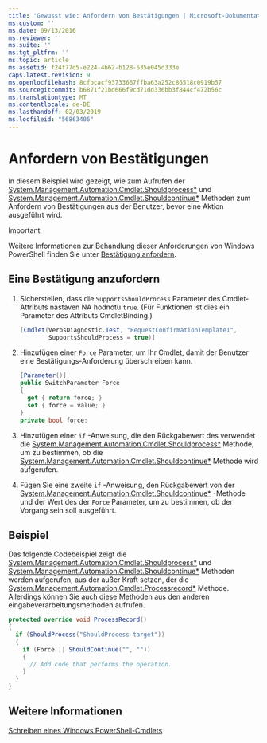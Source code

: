 ```yaml
---
title: 'Gewusst wie: Anfordern von Bestätigungen | Microsoft-Dokumentation'
ms.custom: ''
ms.date: 09/13/2016
ms.reviewer: ''
ms.suite: ''
ms.tgt_pltfrm: ''
ms.topic: article
ms.assetid: f24f77d5-e224-4b62-b128-535e045d333e
caps.latest.revision: 9
ms.openlocfilehash: 8cfbcacf93733667ffba63a252c86518c0919b57
ms.sourcegitcommit: b6871f21bd666f9cd71dd336bb3f844cf472b56c
ms.translationtype: MT
ms.contentlocale: de-DE
ms.lasthandoff: 02/03/2019
ms.locfileid: "56863406"
---
```

# <a name="how-to-request-confirmations"></a>Anfordern von Bestätigungen

In diesem Beispiel wird gezeigt, wie zum Aufrufen der [System.Management.Automation.Cmdlet.Shouldprocess*](/dotnet/api/System.Management.Automation.Cmdlet.ShouldProcess) und [System.Management.Automation.Cmdlet.Shouldcontinue*](/dotnet/api/System.Management.Automation.Cmdlet.ShouldContinue) Methoden zum Anfordern von Bestätigungen aus der Benutzer, bevor eine Aktion ausgeführt wird.

> [!IMPORTANT]
> Weitere Informationen zur Behandlung dieser Anforderungen von Windows PowerShell finden Sie unter [Bestätigung anfordern](./requesting-confirmation-from-cmdlets.md).

## <a name="to-request-confirmation"></a>Eine Bestätigung anzufordern

1. Sicherstellen, dass die `SupportsShouldProcess` Parameter des Cmdlet-Attributs nastaven NA hodnotu `true`. (Für Funktionen ist dies ein Parameter des Attributs CmdletBinding.)

    ```csharp
    [Cmdlet(VerbsDiagnostic.Test, "RequestConfirmationTemplate1",
            SupportsShouldProcess = true)]
    ```

2. Hinzufügen einer `Force` Parameter, um Ihr Cmdlet, damit der Benutzer eine Bestätigungs-Anforderung überschreiben kann.

    ```csharp
    [Parameter()]
    public SwitchParameter Force
    {
      get { return force; }
      set { force = value; }
    }
    private bool force;
    ```

3. Hinzufügen einer `if` -Anweisung, die den Rückgabewert des verwendet die [System.Management.Automation.Cmdlet.Shouldprocess*](/dotnet/api/System.Management.Automation.Cmdlet.ShouldProcess) Methode, um zu bestimmen, ob die [System.Management.Automation.Cmdlet.Shouldcontinue*](/dotnet/api/System.Management.Automation.Cmdlet.ShouldContinue) Methode wird aufgerufen.

4. Fügen Sie eine zweite `if` -Anweisung, den Rückgabewert von der [System.Management.Automation.Cmdlet.Shouldcontinue*](/dotnet/api/System.Management.Automation.Cmdlet.ShouldContinue) -Methode und der Wert des der `Force` Parameter, um zu bestimmen, ob der Vorgang sein soll ausgeführt.

## <a name="example"></a>Beispiel

Das folgende Codebeispiel zeigt die [System.Management.Automation.Cmdlet.Shouldprocess*](/dotnet/api/System.Management.Automation.Cmdlet.ShouldProcess) und [System.Management.Automation.Cmdlet.Shouldcontinue*](/dotnet/api/System.Management.Automation.Cmdlet.ShouldContinue) Methoden werden aufgerufen, aus der außer Kraft setzen, der die [System.Management.Automation.Cmdlet.Processrecord*](/dotnet/api/System.Management.Automation.Cmdlet.ProcessRecord) Methode. Allerdings können Sie auch diese Methoden aus den anderen eingabeverarbeitungsmethoden aufrufen.

```csharp
protected override void ProcessRecord()
{
  if (ShouldProcess("ShouldProcess target"))
  {
    if (Force || ShouldContinue("", ""))
    {
      // Add code that performs the operation.
    }
  }
}
```

## <a name="see-also"></a>Weitere Informationen

[Schreiben eines Windows PowerShell-Cmdlets](./writing-a-windows-powershell-cmdlet.md)
